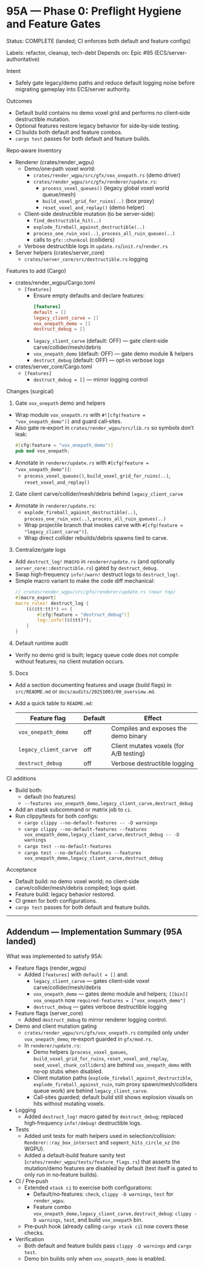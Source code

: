 # 95A — Phase 0: Preflight Hygiene and Feature Gates

Status: COMPLETE (landed; CI enforces both default and feature configs)

Labels: refactor, cleanup, tech-debt
Depends on: Epic #95 (ECS/server-authoritative)

Intent
- Safely gate legacy/demo paths and reduce default logging noise before migrating gameplay into ECS/server authority.

Outcomes
- Default build contains no demo voxel grid and performs no client‑side destructible mutation.
- Optional features restore legacy behavior for side‑by‑side testing.
- CI builds both default and feature combos.
- `cargo test` passes for both default and feature builds.

Repo‑aware Inventory
- Renderer (crates/render_wgpu)
  - Demo/one‑path voxel world:
    - `crates/render_wgpu/src/gfx/vox_onepath.rs` (demo driver)
    - `crates/render_wgpu/src/gfx/renderer/update.rs`:
      - `process_voxel_queues()` (legacy global voxel world queue/mesh)
      - `build_voxel_grid_for_ruins(..)` (box proxy)
      - `reset_voxel_and_replay()` (demo helper)
  - Client‑side destructible mutation (to be server‑side):
    - `find_destructible_hit(..)`
    - `explode_fireball_against_destructible(..)`
    - `process_one_ruin_vox(..)`, `process_all_ruin_queues(..)`
    - calls to `gfx::chunkcol` (colliders)
  - Verbose destructible logs in `update.rs`/`init.rs`/`render.rs`
- Server helpers (crates/server_core)
  - `crates/server_core/src/destructible.rs` logging

Features to add (Cargo)
- crates/render_wgpu/Cargo.toml
  - `[features]`
    - Ensure empty defaults and declare features:
      ```toml
      [features]
      default = []
      legacy_client_carve = []
      vox_onepath_demo = []
      destruct_debug = []
      ```
    - `legacy_client_carve` (default: OFF) — gate client‑side carve/collider/mesh/debris
    - `vox_onepath_demo` (default: OFF) — gate demo module & helpers
    - `destruct_debug` (default: OFF) — opt‑in verbose logs
- crates/server_core/Cargo.toml
  - `[features]`
    - `destruct_debug = []` — mirror logging control

Changes (surgical)
1) Gate `vox_onepath` demo and helpers
- Wrap module `vox_onepath.rs` with `#![cfg(feature = "vox_onepath_demo")]` and guard call‑sites.
- Also gate re‑export in `crates/render_wgpu/src/lib.rs` so symbols don’t leak:
  ```rust
  #[cfg(feature = "vox_onepath_demo")]
  pub mod vox_onepath;
  ```
- Annotate in `renderer/update.rs` with `#[cfg(feature = "vox_onepath_demo")]`:
  - `process_voxel_queues()`, `build_voxel_grid_for_ruins(..)`, `reset_voxel_and_replay()`
2) Gate client carve/collider/mesh/debris behind `legacy_client_carve`
- Annotate in `renderer/update.rs`:
  - `explode_fireball_against_destructible(..)`, `process_one_ruin_vox(..)`, `process_all_ruin_queues(..)`
  - Wrap projectile branch that invokes carve with `#[cfg(feature = "legacy_client_carve")]`.
  - Wrap direct collider rebuilds/debris spawns tied to carve.
3) Centralize/gate logs
- Add `destruct_log!` macro in `renderer/update.rs` (and optionally `server_core::destructible.rs`) gated by `destruct_debug`.
- Swap high‑frequency `info!/warn!` destruct logs to `destruct_log!`.
 - Simple macro variant to make the code diff mechanical:
   ```rust
   // crates/render_wgpu/src/gfx/renderer/update.rs (near top)
   #[macro_export]
   macro_rules! destruct_log {
       ($($tt:tt)*) => {
           #[cfg(feature = "destruct_debug")]
           log::info!($($tt)*);
       }
   }
   ```
4) Default runtime audit
- Verify no demo grid is built; legacy queue code does not compile without features; no client mutation occurs.
5) Docs
- Add a section documenting features and usage (build flags) in `src/README.md` or `docs/audits/20251003/00_overview.md`.
 - Add a quick table to `README.md`:
   
   | Feature flag          | Default | Effect                                  |
   | --------------------- | ------- | --------------------------------------- |
   | `vox_onepath_demo`    | off     | Compiles and exposes the demo binary    |
   | `legacy_client_carve` | off     | Client mutates voxels (for A/B testing) |
   | `destruct_debug`      | off     | Verbose destructible logging            |

CI additions
- Build both:
  - default (no features)
  - `--features vox_onepath_demo,legacy_client_carve,destruct_debug`
- Add an xtask subcommand or matrix job to `ci`.
- Run clippy/tests for both configs:
  - `cargo clippy --no-default-features -- -D warnings`
  - `cargo clippy --no-default-features --features vox_onepath_demo,legacy_client_carve,destruct_debug -- -D warnings`
  - `cargo test --no-default-features`
  - `cargo test --no-default-features --features vox_onepath_demo,legacy_client_carve,destruct_debug`

Acceptance
- Default build: no demo voxel world; no client‑side carve/collider/mesh/debris compiled; logs quiet.
- Feature build: legacy behavior restored.
- CI green for both configurations.
- `cargo test` passes for both default and feature builds.

---

## Addendum — Implementation Summary (95A landed)

What was implemented to satisfy 95A:

- Feature flags (render_wgpu)
  - Added `[features]` with `default = []` and:
    - `legacy_client_carve` — gates client‑side voxel carve/collider/mesh/debris
    - `vox_onepath_demo` — gates demo module and helpers; `[[bin]] vox_onepath` now `required-features = ["vox_onepath_demo"]`
    - `destruct_debug` — gates verbose destructible logging
- Feature flags (server_core)
  - Added `destruct_debug` to mirror renderer logging control.
- Demo and client mutation gating
  - `crates/render_wgpu/src/gfx/vox_onepath.rs` compiled only under `vox_onepath_demo`; re‑export guarded in `gfx/mod.rs`.
  - In `renderer/update.rs`:
    - Demo helpers (`process_voxel_queues`, `build_voxel_grid_for_ruins`, `reset_voxel_and_replay`, `seed_voxel_chunk_colliders`) are behind `vox_onepath_demo` with no‑op stubs when disabled.
    - Client mutation paths (`explode_fireball_against_destructible`, `explode_fireball_against_ruin`, ruin proxy spawn/mesh/colliders queue work) are behind `legacy_client_carve`.
    - Call‑sites guarded; default build still shows explosion visuals on hits without mutating voxels.
- Logging
  - Added `destruct_log!` macro gated by `destruct_debug`; replaced high‑frequency `info!/debug!` destructible logs.
- Tests
  - Added unit tests for math helpers used in selection/collision: `Renderer::ray_box_intersect` and `segment_hits_circle_xz` (no WGPU).
  - Added a default‑build feature sanity test (`crates/render_wgpu/tests/feature_flags.rs`) that asserts the mutation/demo features are disabled by default (test itself is gated to only run in no‑feature builds).
- CI / Pre‑push
  - Extended `xtask ci` to exercise both configurations:
    - Default/no‑features: `check`, `clippy -D warnings`, `test` for `render_wgpu`.
    - Feature combo `vox_onepath_demo,legacy_client_carve,destruct_debug`: `clippy -D warnings`, `test`, and build `vox_onepath` bin.
  - Pre‑push hook (already calling `cargo xtask ci`) now covers these checks.
- Verification
  - Both default and feature builds pass `clippy -D warnings` and `cargo test`.
  - Demo bin builds only when `vox_onepath_demo` is enabled.

